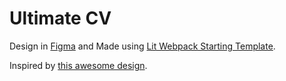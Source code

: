 # Ultimate CV

Design in [Figma](https://www.figma.com/file/DDXtzfXFXA3roMpRyfpGWe/Ultimate-CV)
and Made using [Lit Webpack Starting Template](https://github.com/andrewlevada/webpack-lit-template).

Inspired by [this awesome design](https://www.figma.com/community/file/844565848240652700).
